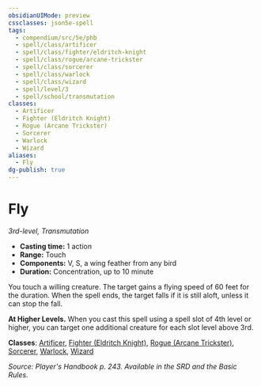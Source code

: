 ```yaml
---
obsidianUIMode: preview
cssclasses: json5e-spell
tags:
  - compendium/src/5e/phb
  - spell/class/artificer
  - spell/class/fighter/eldritch-knight
  - spell/class/rogue/arcane-trickster
  - spell/class/sorcerer
  - spell/class/warlock
  - spell/class/wizard
  - spell/level/3
  - spell/school/transmutation
classes:
  - Artificer
  - Fighter (Eldritch Knight)
  - Rogue (Arcane Trickster)
  - Sorcerer
  - Warlock
  - Wizard
aliases:
  - Fly
dg-publish: true
---
```

# Fly
*3rd-level, Transmutation*  

- **Casting time:** 1 action
- **Range:** Touch
- **Components:** V, S, a wing feather from any bird
- **Duration:** Concentration, up to 10 minute

You touch a willing creature. The target gains a flying speed of 60 feet for the duration. When the spell ends, the target falls if it is still aloft, unless it can stop the fall.

**At Higher Levels.** When you cast this spell using a spell slot of 4th level or higher, you can target one additional creature for each slot level above 3rd.

**Classes**: [Artificer](/Admin/CLI/classes/artificer-tce.md), [Fighter (Eldritch Knight)](/Admin/CLI/classes/fighter-eldritch-knight.md), [Rogue (Arcane Trickster)](/Admin/CLI/classes/rogue-arcane-trickster.md), [Sorcerer](/Admin/CLI/classes/sorcerer.md), [Warlock](/Admin/CLI/classes/warlock.md), [Wizard](/Admin/CLI/classes/wizard.md)

*Source: Player's Handbook p. 243. Available in the SRD and the Basic Rules.*